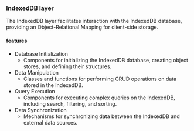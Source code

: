 ### IndexedDB layer
The IndexedDB layer facilitates interaction with the IndexedDB database, providing an Object-Relational Mapping for client-side storage.

#### features
 - Database Initialization
   - Components for initializing the IndexedDB database, creating object stores, and defining their structures.
 - Data Manipulation
   - Classes and functions for performing CRUD operations on data stored in the IndexedDB.
 - Query Execution
   - Components for executing complex queries on the IndexedDB, including search, filtering, and sorting.
 - Data Synchronization
   - Mechanisms for synchronizing data between the IndexedDB and external data sources.
